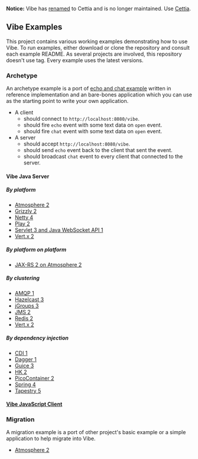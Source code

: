 **Notice:** Vibe has [renamed](https://groups.google.com/d/msg/vibe-project/kmURxoLC85I/UO7ECEdOYs4J) to Cettia and is no longer maintained. Use [Cettia](http://cettia.io/).

## Vibe Examples
This project contains various working examples demonstrating how to use Vibe. To run examples, either download or clone the repository and consult each example README. As several projects are involved, this repository doesn't use tag. Every example uses the latest versions. 

### Archetype
An archetype example is a port of [echo and chat example](http://vibe-project.github.io/projects/vibe-protocol/3.0.0-Alpha12/reference/#example) written in reference implementation and an bare-bones application which you can use as the starting point to write your own application.

* A client
    * should connect to `http://localhost:8080/vibe`.
    * should fire `echo` event with some text data on `open` event.
    * should fire `chat` event with some text data on `open` event.
* A server
    * should accept `http://localhost:8080/vibe`.
    * should send `echo` event back to the client that sent the event.
    * should broadcast `chat` event to every client that connected to the server.

#### Vibe Java Server
##### By platform
* [Atmosphere 2](https://github.com/vibe-project/vibe-examples/tree/master/archetype/vibe-java-server/platform/atmosphere2)
* [Grizzly 2](https://github.com/vibe-project/vibe-examples/tree/master/archetype/vibe-java-server/platform/grizzly2)
* [Netty 4](https://github.com/vibe-project/vibe-examples/tree/master/archetype/vibe-java-server/platform/netty4)
* [Play 2](https://github.com/vibe-project/vibe-examples/tree/master/archetype/vibe-java-server/platform/play2)
* [Servlet 3 and Java WebSocket API 1](https://github.com/vibe-project/vibe-examples/tree/master/archetype/vibe-java-server/platform/servlet3-jwa1)
* [Vert.x 2](https://github.com/vibe-project/vibe-examples/tree/master/archetype/vibe-java-server/platform/vertx2)

##### By platform on platform
* [JAX-RS 2 on Atmosphere 2](https://github.com/vibe-project/vibe-examples/tree/master/archetype/vibe-java-server/platform-on-platform/jaxrs2-atmosphere2)

##### By clustering
* [AMQP 1](https://github.com/vibe-project/vibe-examples/tree/master/archetype/vibe-java-server/clustering/amqp1)
* [Hazelcast 3](https://github.com/vibe-project/vibe-examples/tree/master/archetype/vibe-java-server/clustering/hazelcast3)
* [jGroups 3](https://github.com/vibe-project/vibe-examples/tree/master/archetype/vibe-java-server/clustering/jgroups3)
* [JMS 2](https://github.com/vibe-project/vibe-examples/tree/master/archetype/vibe-java-server/clustering/jms2)
* [Redis 2](https://github.com/vibe-project/vibe-examples/tree/master/archetype/vibe-java-server/clustering/redis2)
* [Vert.x 2](https://github.com/vibe-project/vibe-examples/tree/master/archetype/vibe-java-server/clustering/vertx2)

##### By dependency injection
* [CDI 1](https://github.com/vibe-project/vibe-examples/tree/master/archetype/vibe-java-server/dependency-injection/cdi1)
* [Dagger 1](https://github.com/vibe-project/vibe-examples/tree/master/archetype/vibe-java-server/dependency-injection/dagger1)
* [Guice 3](https://github.com/vibe-project/vibe-examples/tree/master/archetype/vibe-java-server/dependency-injection/guice3)
* [HK 2](https://github.com/vibe-project/vibe-examples/tree/master/archetype/vibe-java-server/dependency-injection/hk2)
* [PicoContainer 2](https://github.com/vibe-project/vibe-examples/tree/master/archetype/vibe-java-server/dependency-injection/picocontainer2)
* [Spring 4](https://github.com/vibe-project/vibe-examples/tree/master/archetype/vibe-java-server/dependency-injection/spring4)
* [Tapestry 5](https://github.com/vibe-project/vibe-examples/tree/master/archetype/vibe-java-server/dependency-injection/tapestry5)

#### [Vibe JavaScript Client](https://github.com/vibe-project/vibe-examples/tree/master/archetype/vibe-javascript-client)

### Migration
A migration example is a port of other project's basic example or a simple application to help migrate into Vibe.

* [Atmosphere 2](https://github.com/vibe-project/vibe-examples/tree/master/migration/atmosphere2)
